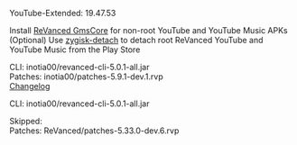 YouTube-Extended: 19.47.53  

Install [ReVanced GmsCore](https://github.com/ReVanced/GmsCore/releases/latest) for non-root YouTube and YouTube Music APKs  
(Optional) Use [zygisk-detach](https://github.com/j-hc/zygisk-detach/releases/latest) to detach root ReVanced YouTube and YouTube Music from the Play Store
  
CLI: inotia00/revanced-cli-5.0.1-all.jar  
Patches: inotia00/patches-5.9.1-dev.1.rvp  
[Changelog](https://github.com/inotia00/revanced-patches/releases/tag/v5.9.1-dev.1)

CLI: inotia00/revanced-cli-5.0.1-all.jar    

Skipped:  
Patches: ReVanced/patches-5.33.0-dev.6.rvp    
